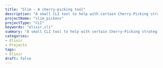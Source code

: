 ```yaml
---
title: "Slim - A cherry-picking tool"
description: "A small CLI tool to help with certain Cherry-Picking strategies"
projectName: "slim_pickens"
projectType: "CLI"
keywords: "elixir,cli"
summary: "A small CLI tool to help with certain Cherry-Picking strategies"
categories:
- Elixir
- Projects
tags:
- Elixir
draft: false
---
```

